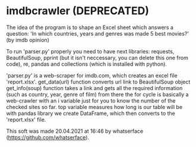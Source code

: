 # imdbcrawler (DEPRECATED)
The idea of the program is to shape an Excel sheet which answers a question: 
'In which countries, years and genres was made 5 best movies?' (by imdb opinion)

To run 'parser.py' properly you need to have next libraries: requests, BeautifulSoup, pprint (but it isn't neccessary, you can
delete this one from code), re, pandas and collections (which is installed with python).

'parser.py' is a web-scraper for imdb.com, which creates an excel file 'report.xlsx'.
get_data(url) function converts url link to BeautifulSoup object
get_info(soup) function takes a link and gets all the required information (such as country, year, genre of film) from there
the for cycle is basically a web-crawler with an i variable just for you to know the number of the checked sites so far.
top variable measures how long is our table will be
with pandas library we create DataFrame, which then converts to the 'report.xlsx' file.

This soft was made 20.04.2021 at 16:46 by whatserface (https://github.com/whatserface).
